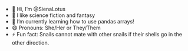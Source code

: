 - 👋 Hi, I’m @SienaLotus
- 👀 I like science fiction and fantasy
- 🌱 I’m currently learning how to use pandas arrays!
- 😄 Pronouns: She/Her or They/Them
- ⚡ Fun fact: Snails cannot mate with other snails if their shells go in the other direction.

<!---
SienaLotus/SienaLotus is a ✨ special ✨ repository because its `README.md` (this file) appears on your GitHub profile.
You can click the Preview link to take a look at your changes.
--->
